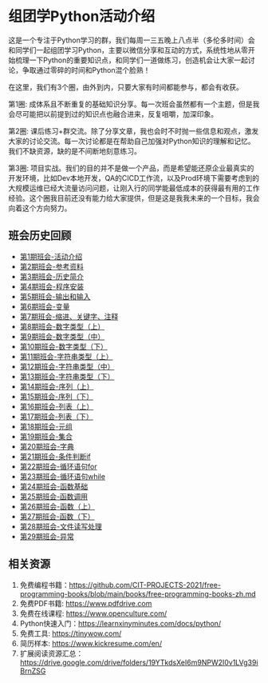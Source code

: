 # 组团学Python活动介绍

这是一个专注于Python学习的群，我们每周一三五晚上八点半（多伦多时间）会和同学们一起组团学习Python，主要以微信分享和互动的方式，系统性地从零开始梳理一下Python的重要知识点，和同学们一道做练习，创造机会让大家一起讨论，争取通过零碎的时间和Python混个脸熟！

在这里，我们有3个圈，由外到内，只要大家有时间都能参与，都会有收获。

第1圈: 成体系且不断重复的基础知识分享。每一次班会虽然都有一个主题，但是我会尽可能把以前提到过的知识点也融合进来，反复咀嚼，加深印象。

第2圈: 课后练习+群交流。除了分享文章，我也会时不时抛一些信息和观点，激发大家的讨论交流。每一次讨论都是在帮助自己加强对Python知识的理解和记忆。我们不缺资源，缺的是不间断地刻意练习。

第3圈: 项目实战。我们的目的并不是做一个产品，而是希望能还原企业最真实的开发环境，比如Dev本地开发，QA的CICD工作流，以及Prod环境下需要考虑到的大规模运维已经大流量访问问题，让刚入行的同学能最低成本的获得最有用的工作经验。这个圈我目前还没有能力给大家提供，但是这是我我未来的一个目标，我会向着这个方向努力。

## 班会历史回顾
- [第1期班会-活动介绍](https://github.com/chance2021/devopsdaydayup/blob/main/python/study-together/001-introduction/README.md)
- [第2期班会-参考资料](https://github.com/chance2021/devopsdaydayup/blob/main/python/study-together/002-reference/README.md)
- [第3期班会-历史简介](https://github.com/chance2021/devopsdaydayup/blob/main/python/study-together/003-history/README.md)
- [第4期班会-程序安装](https://github.com/chance2021/devopsdaydayup/blob/main/python/study-together/004-installation/README.md)
- [第5期班会-输出和输入](https://github.com/chance2021/devopsdaydayup/blob/main/python/study-together/005-inputoutput/README.md)
- [第6期班会-变量](https://github.com/chance2021/devopsdaydayup/blob/main/python/study-together/006-variables/README.md)
- [第7期班会-缩进、关键字、注释](https://github.com/chance2021/devopsdaydayup/blob/main/python/study-together/007-basic/README.md)
- [第8期班会-数字类型（上）](https://github.com/chance2021/devopsdaydayup/blob/main/python/study-together/008-number1/README.md)
- [第9期班会-数字类型（中）](https://github.com/chance2021/devopsdaydayup/blob/main/python/study-together/009-number2/README.md)
- [第10期班会-数字类型（下）](https://github.com/chance2021/devopsdaydayup/blob/main/python/study-together/010-number3/README.md)
- [第11期班会-字符串类型（上）](https://github.com/chance2021/devopsdaydayup/blob/main/python/study-together/011-string1/README.md)
- [第12期班会-字符串类型（中）](https://github.com/chance2021/devopsdaydayup/blob/main/python/study-together/012-string2/README.md)
- [第13期班会-字符串类型（下）](https://github.com/chance2021/devopsdaydayup/blob/main/python/study-together/013-string3/README.md)
- [第14期班会-序列（上）](https://github.com/chance2021/devopsdaydayup/blob/main/python/study-together/014-sequence1/README.md)
- [第15期班会-序列（下）](https://github.com/chance2021/devopsdaydayup/blob/main/python/study-together/015-sequence2/README.md)
- [第16期班会-列表（上）](https://github.com/chance2021/devopsdaydayup/blob/main/python/study-together/016-list1/README.md)
- [第17期班会-列表（下）](https://github.com/chance2021/devopsdaydayup/blob/main/python/study-together/017-list2/README.md)
- [第18期班会-元组](https://github.com/chance2021/devopsdaydayup/blob/main/python/study-together/018-tuple/README.md)
- [第19期班会-集合](https://github.com/chance2021/devopsdaydayup/blob/main/python/study-together/019-set/README.md)
- [第20期班会-字典](https://github.com/chance2021/devopsdaydayup/blob/main/python/study-together/020-dict/README.md)
- [第21期班会-条件判断if](https://github.com/chance2021/devopsdaydayup/blob/main/python/study-together/021-if/README.md)
- [第22期班会-循环语句for](https://github.com/chance2021/devopsdaydayup/blob/main/python/study-together/022-for/README.md)
- [第23期班会-循环语句while](https://github.com/chance2021/devopsdaydayup/blob/main/python/study-together/023-while/README.md)
- [第24期班会-函数基础](https://github.com/chance2021/devopsdaydayup/blob/main/python/study-together/024-function1/README.md)
- [第25期班会-函数调用](https://github.com/chance2021/devopsdaydayup/blob/main/python/study-together/025-function2/README.md)
- [第26期班会-函数（上）](https://github.com/chance2021/devopsdaydayup/blob/main/python/study-together/026-function3/README.md)
- [第27期班会-函数（下）](https://github.com/chance2021/devopsdaydayup/blob/main/python/study-together/027-function4/README.md)
- [第28期班会-文件读写处理](https://github.com/chance2021/devopsdaydayup/blob/main/python/study-together/028-fileOperation/README.md)
- [第29期班会-异常](https://github.com/chance2021/devopsdaydayup/blob/main/python/study-together/029-exception/README.md)


## 相关资源
1. 免费编程书籍：https://github.com/CIT-PROJECTS-2021/free-programming-books/blob/main/books/free-programming-books-zh.md
2. 免费PDF书籍: https://www.pdfdrive.com
3. 免费在线课程: https://www.openculture.com/
4. Python快速入门：https://learnxinyminutes.com/docs/python/
5. 免费工具: https://tinywow.com/
6. 简历样本: https://www.kickresume.com/en/
7. 扩展阅读资源汇总：https://drive.google.com/drive/folders/19YTkdsXeI6m9NPW2I0v1LVg39iBrnZSG


